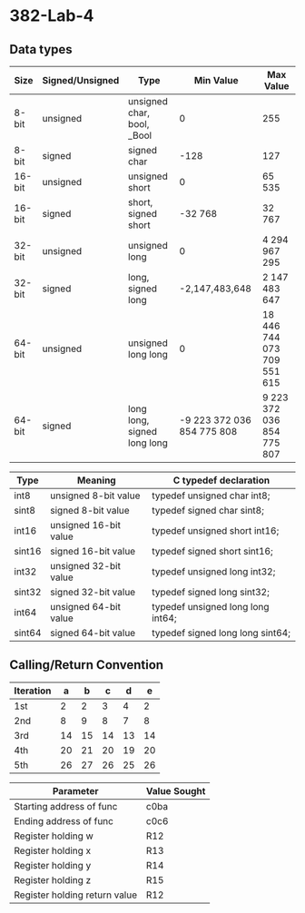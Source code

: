 382-Lab-4
=========

Data types
----------

| Size       | Signed/Unsigned | Type | Min Value | Max Value |
| ---------- | --------------- | ---- | --------- | --------- |
|   8-bit    | unsigned        | unsigned char, bool, _Bool | 0 | 255 |
|   8-bit    | signed          | signed char | -128 | 127 |
|   16-bit   | unsigned        | unsigned short | 0 | 65 535 |
|   16-bit   | signed          | short, signed short | -32 768 | 32 767 |
|   32-bit   | unsigned        | unsigned long | 0 |  4 294 967 295 |
|   32-bit   | signed          | long, signed long | -2,147,483,648 | 2 147 483 647 |
|   64-bit   | unsigned        | unsigned long long | 0 | 18 446 744 073 709 551 615 |
|   64-bit   | signed          | long long, signed long long | -9 223 372 036 854 775 808 | 9 223 372 036 854 775 807 |

| Type   | Meaning               | C typedef declaration |
| ------ | --------------------- | --------------------- | 
| int8   | unsigned 8-bit value  | typedef unsigned char int8;        |
| sint8  | signed 8-bit value    | typedef signed char sint8;         |
| int16  | unsigned 16-bit value | typedef unsigned short int16;      |
| sint16 | signed 16-bit value   | typedef signed short sint16;       | 
| int32  | unsigned 32-bit value | typedef unsigned long int32;       | 
| sint32 | signed 32-bit value   | typedef signed long sint32;        | 
| int64  | unsigned 64-bit value | typedef unsigned long long int64;  | 
| sint64 | signed 64-bit value   | typedef signed long long sint64;   |

Calling/Return Convention
-------------------------

| Iteration  | a   | b   | c   | d   | e   |
| ---------- | --- | --- | --- | --- | --- |
| 1st        | 2 | 2 | 3 | 4 | 2 |
| 2nd        | 8 | 9 | 8 | 7 | 8 |
| 3rd        | 14 | 15 | 14 | 13 | 14 |
| 4th        | 20 | 21 | 20 | 19 | 20 |
| 5th        | 26 | 27 | 26 | 25 | 26 |

| Parameter  | Value Sought   |
| ---------- | -------------- |
| Starting address of func | c0ba |
| Ending address of func   | c0c6 | 
| Register holding w       | R12 | 
| Register holding x       | R13 |
| Register holding y       | R14 | 
| Register holding z       | R15 | 
| Register holding return value       | R12 | 
